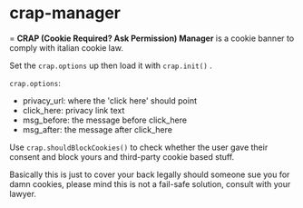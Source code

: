 # crap-manager
=
**CRAP (Cookie Required? Ask Permission) Manager** is a cookie banner to comply with italian cookie law.

Set the `crap.options` up then load it with `crap.init()` .

`crap.options`:

* privacy_url: where the 'click here' should point
* click_here: privacy link text
* msg_before: the message before click_here
* msg_after: the message after click_here

Use `crap.shouldBlockCookies()` to check whether the user gave their consent and block yours and third-party cookie based stuff.

Basically this is just to cover your back legally should someone sue you for damn cookies, please mind this is not a fail-safe solution, consult with your lawyer.
